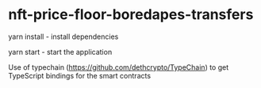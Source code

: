 ﻿# nft-price-floor-boredapes-transfers

yarn install - install dependencies

yarn start - start the application

Use of typechain (https://github.com/dethcrypto/TypeChain) to get TypeScript bindings for the smart contracts
